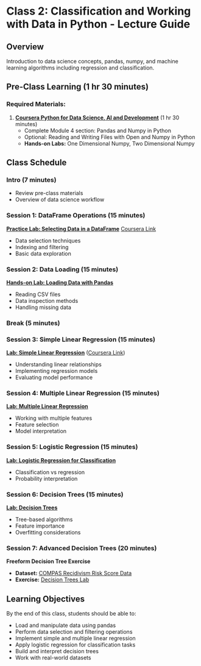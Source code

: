 # Class 2: Classification and Working with Data in Python - Lecture Guide

## Overview
Introduction to data science concepts, pandas, numpy, and machine learning algorithms including regression and classification.

## Pre-Class Learning (1 hr 30 minutes)
### Required Materials:
1. **[Coursera Python for Data Science, AI and Development](https://www.coursera.org/learn/python-for-applied-data-science-ai#syllabus)** (1 hr 30 minutes)
   - Complete Module 4 section: Pandas and Numpy in Python
   - Optional: Reading and Writing Files with Open and Numpy in Python
   - **Hands-on Labs:** One Dimensional Numpy, Two Dimensional Numpy

## Class Schedule

### Intro (7 minutes)
- Review pre-class materials
- Overview of data science workflow

### Session 1: DataFrame Operations (15 minutes)
**[Practice Lab: Selecting Data in a DataFrame](https://colab.research.google.com/drive/1X9Yoz0LAFwkLuGqaHhT570j3bHRBpNCx?usp=sharing)**
[Coursera Link](https://www.coursera.org/learn/python-for-applied-data-science-ai/home/module/4) 
- Data selection techniques
- Indexing and filtering
- Basic data exploration

### Session 2: Data Loading (15 minutes)
**[Hands-on Lab: Loading Data with Pandas](https://colab.research.google.com/drive/1yUUDz6D9LNXrJ1sQjJc7nIfzxvsZxSyJ?usp=share_link)**
- Reading CSV files
- Data inspection methods
- Handling missing data

### Break (5 minutes)

### Session 3: Simple Linear Regression (15 minutes)
**[Lab: Simple Linear Regression](https://colab.research.google.com/drive/1DyUYnUHEo4GrOdzrermmuaVh_BfqSW4Q?usp=sharing)** ([Coursera Link](https://www.coursera.org/learn/machine-learning-with-python/home/module/2))
- Understanding linear relationships
- Implementing regression models
- Evaluating model performance

### Session 4: Multiple Linear Regression (15 minutes)
**[Lab: Multiple Linear Regression](https://colab.research.google.com/drive/1M_ZJaXtoJD_GgQCufVeszZubjgACICDy?usp=sharing)**
- Working with multiple features
- Feature selection
- Model interpretation

### Session 5: Logistic Regression (15 minutes)
**[Lab: Logistic Regression for Classification](https://colab.research.google.com/drive/1h00HlgdjuUvxPDsBgi8yCvZ8ee1if3Bl?usp=sharing)**
- Classification vs regression
- Probability interpretation

### Session 6: Decision Trees (15 minutes)
**[Lab: Decision Trees](https://colab.research.google.com/drive/1EZkvEOt_2xDvOqciJ62Rpx5Zss0KFKHI?usp=sharing)**
- Tree-based algorithms
- Feature importance
- Overfitting considerations

### Session 7: Advanced Decision Trees (20 minutes)
**Freeform Decision Tree Exercise**
- **Dataset:** [COMPAS Recidivism Risk Score Data](https://www.propublica.org/datastore/dataset/compas-recidivism-risk-score-data-and-analysis)
- **Exercise:** [Decision Trees Lab](https://replit.com/@allenol/Decision-Trees)

## Learning Objectives
By the end of this class, students should be able to:
- Load and manipulate data using pandas
- Perform data selection and filtering operations
- Implement simple and multiple linear regression
- Apply logistic regression for classification tasks
- Build and interpret decision trees
- Work with real-world datasets

